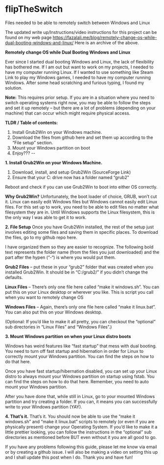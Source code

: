 # flipTheSwitch
Files needed to be able to remotely switch between Windows and Linux 

The updated write up/Instructions/video instructions for this project can be found on my web page https://fazalali.me/blog/remotely-change-os-while-dual-booting-windows-and-linux/
Here is an archive of the above. 

**Remotely change OS while Dual Booting Windows and Linux**

Ever since I started dual booting Windows and Linux, the lack of flexibility has bothered me. If I am out but want to work on my projects, I needed to have my computer running Linux. If I wanted to use something like Steam Link to play my Windows games, I needed to have my computer running Windows. After some head scratching and furious typing, I found my solution.

**Note:** This requires prior setup. If you are in a situation where you need to switch operating systems right now, you may be able to follow the steps and set it up remotely – but there are a lot of problems (depending on your machine) that can occur which might require physical access.

**TLDR / Table of contents:**
1. Install Grub2Win on your Windows machine.
2. Download the files from github here and set them up according to the “File setup” section.
3. Mount your Windows partition on boot
4. Enjoy???
--

**1. Install Grub2Win on your Windows Machine.**
1. Download, install, and setup Grub2Win (SourceForge Link)
2. Ensure that your C: drive now has a folder named “grub2”

Reboot and check if you can use Grub2Win to boot into either OS correctly.

**Why Grub2Win?** Unfortunately, the boot loader of choice, GRUB, won’t cut it. Linux can easily edit Windows files but Windows cannot easily edit Linux files. For this set up to work, you need to be able to edit files no matter what filesystem they are in. Until Windows supports the Linux filesystem, this is the only way I was able to get it to work.

**2. File Setup**
Once you have Grub2Win installed, the rest of the setup just involves editing some files and saving them in specific places. To download the files, go to my github repo here.

I have organized them so they are easier to recognize. The following bold text represents the folder name (from the files you just downloaded) and the part after the hypen (“-“) is where you would put them.

**Grub2 Files** – put these in your “grub2” folder that was created when you installed Grub2Win. It should be in “C:/grub2/” if you didn’t change the defaults.

**Linux Files** – There’s only one file here called “make it windows.sh”. You can put this on your Linux desktop or wherever you like. This is script you call when you want to remotely change OS

**Windows Files** – Again, there’s only one file here called “make it linux.bat”. You can also put this on your Windows desktop.

(Optional: If you’d like to make it all pretty, you can checkout the “optional” sub directories in “Linux Files” and “Windows Files”.)

**3. Mount Windows partition on when your Linux distro boots**

Windows has weird features like “fast startup” that mess with dual booting. You need to turn off fast startup and hibernation in order for Linux to correctly mount your Windows partition. You can find the steps on how to do that here.

Once you have fast startup/hibernation disabled, you can set up your Linux distro to always mount your Windows partition on startup using fstab. You can find the steps on how to do that here. Remember, you need to auto mount your Windows partition.

After you have done that, while still in Linux, go to your mounted Windows partition and try creating a folder. If you can, it means you can successfully write to your Windows partition (YAY).

**4. That’s it.**
That’s it. You should now be able to use the “make it windows.sh” and “make it linux.bat” scripts to remotely (or even if you are physically present) change your Operating System. If you’d like to make it a little prettier looking, you can follow the instructions in the “optional” sub directories as mentioned before BUT even without it you are all good to go.

If you have any problems following this guide, please let me know via email or by creating a github issue. I will also be making a video on setting this up and I shall update this post when I do. Thank you and have fun!
